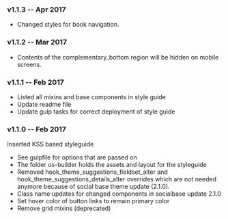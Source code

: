 ### v1.1.3 -- Apr 2017
* Changed styles for book navigation.

### v1.1.2 -- Mar 2017
* Contents of the complementary_bottom region will be hidden on mobile screens.

### v1.1.1 -- Feb 2017
* Listed all mixins and base components in style guide
* Update readme file
* Update gulp tasks for correct deployment of style guide

### v1.1.0 -- Feb 2017

Inserted KSS based styleguide

* See gulpfile for options that are passed on
* The folder os-builder holds the assets and layout for the styleguide
* Removed hook_theme_suggestions_fieldset_alter and hook_theme_suggestions_details_alter overrides which are not needed anymore because of social base theme update (2.1.0).
* Class name updates for changed components in socialbase update 2.1.0
* Set hover color of button links to remain primary color
* Remove grid mixins (deprecated)
